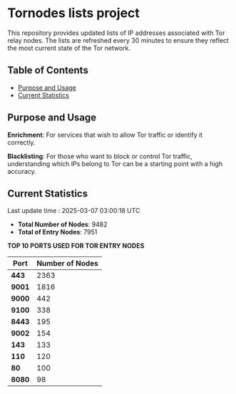 # Tornodes lists project

This repository provides updated lists of IP addresses associated with Tor relay nodes. The lists are refreshed every 30 minutes to ensure they reflect the most current state of the Tor network.

## Table of Contents

- [Purpose and Usage](#purpose-and-usage)
- [Current Statistics](#current-statistics)


## Purpose and Usage

**Enrichment**: For services that wish to allow Tor traffic or identify it correctly.

**Blacklisting**: For those who want to block or control Tor traffic, understanding which IPs belong to Tor can be a starting point with a high accuracy.

## Current Statistics

Last update time : 2025-03-07 03:00:18 UTC

- **Total Number of Nodes**: 9482
- **Total of Entry Nodes**: 7951

**TOP 10 PORTS USED FOR TOR ENTRY NODES**

| **Port** | **Number of Nodes** |
|------|-----------------|
| **443**   | 2363  |
| **9001**   | 1816  |
| **9000**   | 442  |
| **9100**   | 338  |
| **8443**   | 195  |
| **9002**   | 154  |
| **143**   | 133  |
| **110**   | 120  |
| **80**   | 100  |
| **8080**   | 98  |

